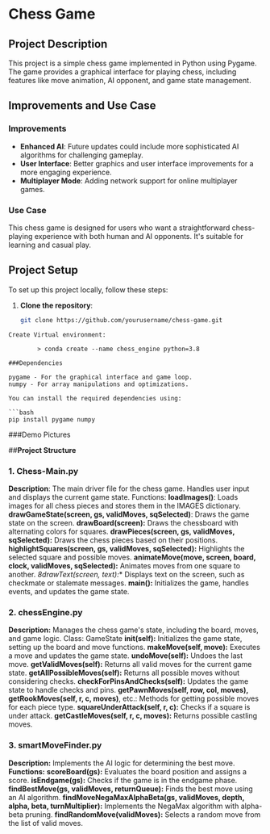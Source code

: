 # Chess Game

## **Project Description**

This project is a simple chess game implemented in Python using Pygame. The game provides a graphical interface for playing chess, including features like move animation, AI opponent, and game state management.

## **Improvements and Use Case**

### Improvements
- **Enhanced AI**: Future updates could include more sophisticated AI algorithms for challenging gameplay.
- **User Interface**: Better graphics and user interface improvements for a more engaging experience.
- **Multiplayer Mode**: Adding network support for online multiplayer games.

### Use Case
This chess game is designed for users who want a straightforward chess-playing experience with both human and AI opponents. It's suitable for learning and casual play.

## **Project Setup**

To set up this project locally, follow these steps:

1. **Clone the repository**:
   ```bash
   git clone https://github.com/yourusername/chess-game.git
```
Create Virtual environment:

        > conda create --name chess_engine python=3.8

###Dependencies

pygame - For the graphical interface and game loop.
numpy - For array manipulations and optimizations.

You can install the required dependencies using:

```bash
pip install pygame numpy
```

###Demo Pictures



##**Project Structure**
### 1. Chess-Main.py

**Description**: The main driver file for the chess game. Handles user input and displays the current game state.
Functions:
**loadImages()**: Loads images for all chess pieces and stores them in the IMAGES dictionary.
**drawGameState(screen, gs, validMoves, sqSelected)**: Draws the game state on the screen.
**drawBoard(screen):** Draws the chessboard with alternating colors for squares.
**drawPieces(screen, gs, validMoves, sqSelected):** Draws the chess pieces based on their positions.
**highlightSquares(screen, gs, validMoves, sqSelected):** Highlights the selected square and possible moves.
**animateMove(move, screen, board, clock, validMoves, sqSelected):** Animates moves from one square to another.
*8drawText(screen, text):** Displays text on the screen, such as checkmate or stalemate messages.
**main():** Initializes the game, handles events, and updates the game state.

### 2. chessEngine.py

**Description:** Manages the chess game's state, including the board, moves, and game logic.
Class: GameState
**__init__(self):** Initializes the game state, setting up the board and move functions.
**makeMove(self, move):** Executes a move and updates the game state.
**undoMove(self):** Undoes the last move.
**getValidMoves(self):** Returns all valid moves for the current game state.
**getAllPossibleMoves(self):** Returns all possible moves without considering checks.
**checkForPinsAndChecks(self):** Updates the game state to handle checks and pins.
**getPawnMoves(self, row, col, moves), getRookMoves(self, r, c, moves)**, etc.: Methods for getting possible moves for each piece type.
**squareUnderAttack(self, r, c):** Checks if a square is under attack.
**getCastleMoves(self, r, c, moves):** Returns possible castling moves.

### 3. smartMoveFinder.py

**Description:** Implements the AI logic for determining the best move.
**Functions:**
**scoreBoard(gs):** Evaluates the board position and assigns a score.
**isEndgame(gs):** Checks if the game is in the endgame phase.
**findBestMove(gs, validMoves, returnQueue):** Finds the best move using an AI algorithm.
**findMoveNegaMaxAlphaBeta(gs, validMoves, depth, alpha, beta, turnMultiplier):** Implements the NegaMax algorithm with alpha-beta pruning.
**findRandomMove(validMoves):** Selects a random move from the list of valid moves.
